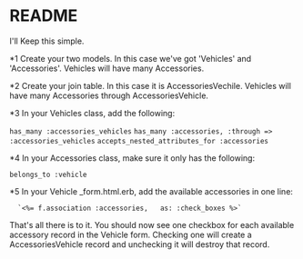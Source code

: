 # README

I'll Keep this simple. 

*1
Create your two models. In this case we've got 'Vehicles' and 'Accessories'. Vehicles will have many Accessories. 

*2 
Create your join table. In this case it is AccessoriesVechile. Vehicles will have many Accessories through AccessoriesVehicle. 

*3 
In your Vehicles class, add the following: 

`has_many :accessories_vehicles`
`has_many :accessories, :through => :accessories_vehicles`
`accepts_nested_attributes_for :accessories`
  
*4 
In your Accessories class, make sure it only has the following: 

  `belongs_to :vehicle`

*5
In your Vehicle _form.html.erb, add the available accessories in one line: 

      `<%= f.association :accessories,   as: :check_boxes %>`


That's all there is to it. You should now see one checkbox for each available accessory record in the Vehicle form. Checking one will create a AccessoriesVehicle record and unchecking it will destroy that record. 
